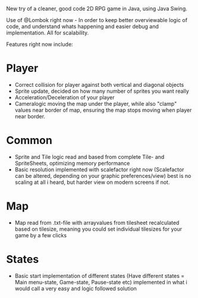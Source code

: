 New try of a cleaner, good code 2D RPG game in Java, using Java Swing.

Use of @Lombok right now - In order to keep better overviewable logic of code, and understand whats happening and easier debug and implementation. All for scalability.

Features right now include:

# Player
- Correct collision for player against both vertical and diagonal objects
- Sprite update, decided on how many number of sprites you want really
- Acceleration/Deceleration of your player
- Cameralogic moving the map under the player, while also "clamp" values near border of map, ensuring the map stops moving when player near border.

# Common
- Sprite and Tile logic read and based from complete Tile- and SpriteSheets, optimizing memory performance
- Basic resolution implemented with scalefactor right now (Scalefactor can be altered, depending on your graphic preferences/view) best is no scaling at all i heard, but harder view on modern screens if not.

# Map
- Map read from .txt-file with arrayvalues from tilesheet recalculated based on tilesize, meaning you could set individual tilesizes for your game by a few clicks

# States
- Basic start implementation of different states (Have different states = Main menu-state, Game-state, Pause-state etc) implemented in what i would call a very easy and logic followed solution 
